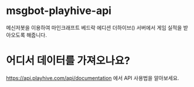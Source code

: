# msgbot-playhive-api
메신저봇을 이용하여 마인크래프트 베드락 에디션 더하이브() 서버에서 게임 실적을 받아오도록 해줍니다.

# 어디서 데이터를 가져오나요?
https://api.playhive.com/api/documentation 에서 API 사용법을 알아보세요.
